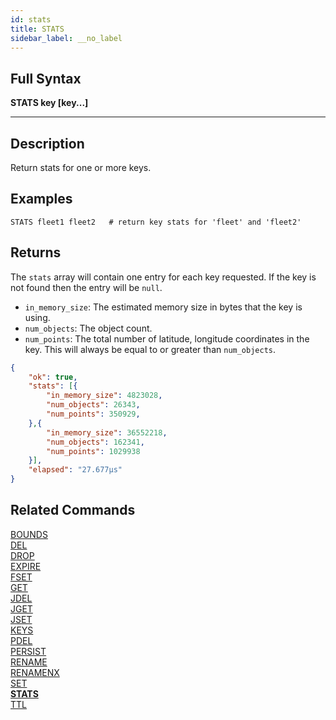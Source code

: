 ```yaml
---
id: stats
title: STATS
sidebar_label: __no_label
---
```


## Full Syntax

**STATS  key [key...]**

---

## Description

Return stats for one or more keys.

## Examples

```tile38-cli
STATS fleet1 fleet2   # return key stats for 'fleet' and 'fleet2'
```


## Returns 

The `stats` array will contain one entry for each key requested. If the key is not found then the entry will be `null`.

- `in_memory_size`: The estimated memory size in bytes that the key is using.
- `num_objects`: The object count.
- `num_points`: The total number of latitude, longitude coordinates in the key. This will always be equal to or greater than `num_objects`.


```json
{
    "ok": true,
    "stats": [{
        "in_memory_size": 4823028,
        "num_objects": 26343,
        "num_points": 350929,
    },{
        "in_memory_size": 36552218,
        "num_objects": 162341,
        "num_points": 1029938
    }],
    "elapsed": "27.677µs"
}
```

## Related Commands

[BOUNDS](../commands/bounds.md)<br>
[DEL](../commands/del.md)<br>
[DROP](../commands/drop.md)<br>
[EXPIRE](../commands/expire.md)<br>
[FSET](../commands/fset.md)<br>
[GET](../commands/get.md)<br>
[JDEL](../commands/jdel.md)<br>
[JGET](../commands/jget.md)<br>
[JSET](../commands/jset.md)<br>
[KEYS](../commands/keys.md)<br>
[PDEL](../commands/pdel.md)<br>
[PERSIST](../commands/persist.md)<br>
[RENAME](../commands/rename.md)<br>
[RENAMENX](../commands/renamenx.md)<br>
[SET](../commands/set.md)<br>
**[STATS](../commands/stats.md)**<br>
[TTL](../commands/ttl.md)<br>
